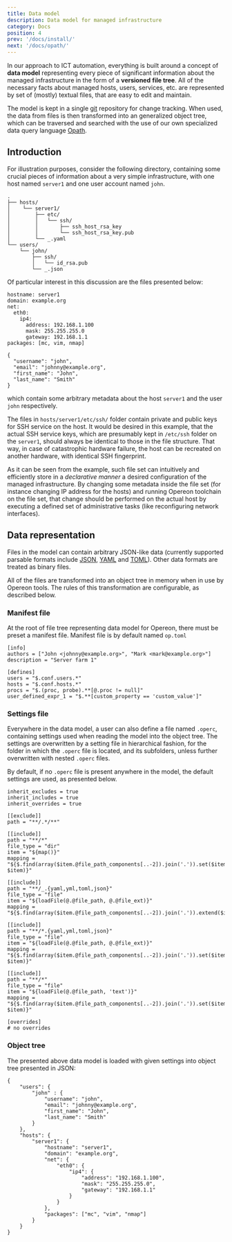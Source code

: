 ```yaml
---
title: Data model
description: Data model for managed infrastructure
category: Docs
position: 4
prev: '/docs/install/'
next: '/docs/opath/'
---
```


In our approach to ICT automation, everything is built around a concept of **data model** representing every piece of significant 
information about the managed infrastructure in the form of a **versioned** **file tree**. All of the necessary facts about 
managed hosts, users, services, etc. are represented by set of (mostly) textual files, that are easy to edit and 
maintain.

The model is kept in a single [git](https://git-scm.com) repository for change tracking. When used, the 
data from files is then transformed into an generalized object tree, which can be traversed and searched with the use 
of our own specialized data query language [Opath](/docs/opath).


## Introduction

For illustration purposes, consider the following directory, containing some crucial pieces of information about a very 
simple infrastructure, with one host named `server1` and one user account named `john`.  

```
.
├── hosts/
│    └── server1/
│        ├── etc/
│        │   └── ssh/
│        │       ├── ssh_host_rsa_key
│        │       └── ssh_host_rsa_key.pub
│        └── _.yaml
└── users/
    └── john/
        ├── ssh/
        │   └── id_rsa.pub
        └── _.json
```

Of particular interest in this discussion are the files presented below:
```yaml[hosts/server1/_.yaml]
hostname: server1
domain: example.org
net:
  eth0:
    ip4:
      address: 192.168.1.100
      mask: 255.255.255.0
      gateway: 192.168.1.1
packages: [mc, vim, nmap]
```
```json[users/john/_.json]
{
  "username": "john",
  "email": "johnny@example.org",
  "first_name": "John",
  "last_name": "Smith"
}
```

which contain some arbitrary metadata about the host `server1` and the user `john` respectively.
 
The files in `hosts/server1/etc/ssh/` folder contain private and public keys for SSH service on the host. It would be 
desired in this example, that the actual SSH service keys, which are presumably kept in `/etc/ssh` folder on the `server1`, 
should always be identical to those in the file structure. That way, in case of catastrophic hardware failure, the host can be
recreated on another hardware, with identical SSH fingerprint. 

As it can be seen from the example, such file set can intuitively and efficiently store in a *declarative manner* a desired 
configuration of the managed infrastructure. By changing some metadata inside the file set (for instance changing IP 
address for the hosts) and running Opereon toolchain on the file set, that change should be performed on the actual host 
by executing a defined set of administrative tasks (like reconfiguring network interfaces).


## Data representation

Files in the model can contain arbitrary JSON-like data (currently supported parsable formats include [JSON](https://www.json.org), 
[YAML](https://yaml.org) and [TOML](https://github.com/toml-lang/toml)). 
Other data formats are treated as binary files. 

All of the files are transformed into an object tree in memory when in use by Opereon tools. The rules of this 
transformation are configurable, as described below. 


### Manifest file

At the root of file tree representing data model for Opereon, there must be preset a manifest file. Manifest file is by 
default named `op.toml`

```toml{numberLines: true}[op.toml]
[info]
authors = ["John <johnny@example.org>", "Mark <mark@example.org>"]
description = "Server farm 1"

[defines]
users = "$.conf.users.*"
hosts = "$.conf.hosts.*"
procs = "$.(proc, probe).**[@.proc != null]"
user_defined_expr_1 = "$.**[custom_property == 'custom_value']"
```

### Settings file

Everywhere in the data model, a user can also define a file named `.operc`, containing settings used when reading the model
into the object tree. The settings are overwritten by a setting file in hierarchical fashion, for the folder in which the 
`.operc` file is located, and its subfolders, unless further overwritten with nested `.operc` files.

By default, if no `.operc` file is present anywhere in the model, the default settings are used, as presented below. 

```toml[.operc]
inherit_excludes = true
inherit_includes = true
inherit_overrides = true

[[exclude]]
path = "**/.*/**"

[[include]]
path = "**/*"
file_type = "dir"
item = "${map()}"
mapping = "${$.find(array($item.@file_path_components[..-2]).join('.')).set($item.@file_name, $item)}"

[[include]]
path = "**/_.{yaml,yml,toml,json}"
file_type = "file"
item = "${loadFile(@.@file_path, @.@file_ext)}"
mapping = "${$.find(array($item.@file_path_components[..-2]).join('.')).extend($item)}"

[[include]]
path = "**/*.{yaml,yml,toml,json}"
file_type = "file"
item = "${loadFile(@.@file_path, @.@file_ext)}"
mapping = "${$.find(array($item.@file_path_components[..-2]).join('.')).set($item.@file_stem, $item)}"

[[include]]
path = "**/*"
file_type = "file"
item = "${loadFile(@.@file_path, 'text')}"
mapping = "${$.find(array($item.@file_path_components[..-2]).join('.')).set($item.@file_stem, $item)}"

[overrides]
# no overrides

```

### Object tree

The presented above data model is loaded with given settings into object tree presented in JSON: 

```
{
    "users": { 
        "john" : {
            "username": "john",
            "email": "johnny@example.org",
            "first_name": "John",
            "last_name": "Smith"
        }
    },
    "hosts": {
        "server1": {
            "hostname": "server1",
            "domain": "example.org",
            "net": {
                "eth0": {
                    "ip4": {
                        "address": "192.168.1.100",
                        "mask": "255.255.255.0",
                        "gateway": "192.168.1.1"
                    }
                }
            },
            "packages": ["mc", "vim", "nmap"]
        }
    }
}
```
